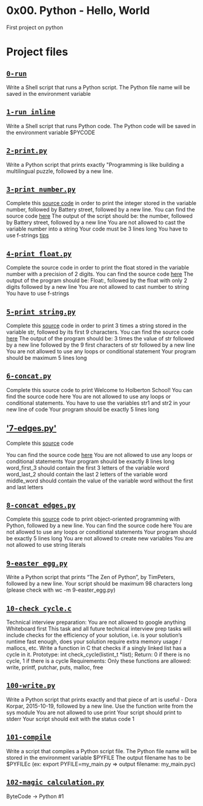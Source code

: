 # 0x00. Python - Hello, World
First project on python

# Project files


## [`0-run`](0-run)
Write a Shell script that runs a Python script.
The Python file name will be saved in the environment variable 

## [`1-run_inline`](1-run_inline)
Write a Shell script that runs Python code. 
The Python code will be saved in the environment variable $PYCODE

## [`2-print.py`](2-print.py)
Write a Python script that prints exactly "Programming is like building a multilingual puzzle, followed by a new line.

## [`3-print_number.py`](3-print_number.py)
Complete this [source code](https://github.com/holbertonschool/0x00.py/blob/master/3-print_number.py) in order to print the integer stored in the variable number, followed by Battery street, followed by a new line.
 You can find the source code [here](https://github.com/holbertonschool/0x00.py/blob/master/3-print_number.py)
 The output of the script should be:
 the number, followed by Battery street,
 followed by a new line
 You are not allowed to cast the variable number into a string
 Your code must be 3 lines long
 You have to use f-strings [tips](https://alx-intranet.hbtn.io/rltoken/Ju0J8BxkuPX5yKZctyKfsQ)

## [`4-print_float.py`](4-print_float.py)
Complete the source code in order to print the float stored in the variable number with a precision of 2 digits.
 You can find the source code [here](https://github.com/holbertonschool/0x00.py/blob/master/4-print_float.py)
 The output of the program should be:
 Float:, followed by the float with only 2 digits
 followed by a new line
 You are not allowed to cast number to string
 You have to use f-strings

## [`5-print_string.py`](5-print_string.py)
Complete this [source](https://github.com/holbertonschool/0x00.py/blob/master/5-print_string.py) code in order to print 3 times a string stored in the variable str, followed by its first 9 characters.
 You can find the source code [here](https://github.com/holbertonschool/0x00.py/blob/master/5-print_string.py)
 The output of the program should be:
 3 times the value of str
 followed by a new line
 followed by the 9 first characters of str
 followed by a new line
 You are not allowed to use any loops or conditional statement
 Your program should be maximum 5 lines long


## [`6-concat.py`](6-concat.py)
Complete this source code to print Welcome to Holberton School!
 You can find the source code here
 You are not allowed to use any loops or conditional statements.
 You have to use the variables str1 and str2 in your new line of code
 Your program should be exactly 5 lines long

## ['7-edges.py'](7-edges.py)
 Complete this [source](https://github.com/holbertonschool/0x00.py/blob/master/7-edges.py) code

You can find the source code [here](https://github.com/holbertonschool/0x00.py/blob/master/7-edges.py)
You are not allowed to use any loops or conditional statements
Your program should be exactly 8 lines long
word_first_3 should contain the first 3 letters of the variable word
word_last_2 should contain the last 2 letters of the variable word
middle_word should contain the value of the variable word without the first and last letters

## [`8-concat_edges.py`](8-concat_edges.py)
Complete this [source](https://github.com/holbertonschool/0x00.py/blob/master/8-concat_edges.py) code to print object-oriented programming with Python, followed by a new line.
 You can find the source code here
 You are not allowed to use any loops or conditional statements
 Your program should be exactly 5 lines long
 You are not allowed to create new variables
 You are not allowed to use string literals


## [`9-easter_egg.py`](9-easter_egg.py)
Write a Python script that prints “The Zen of Python”, by TimPeters, followed by a new line.
 Your script should be maximum 98 characters long (please check with wc -m 9-easter_egg.py)

## [`10-check_cycle.c`](10-check_cycle.c)
Technical interview preparation:
 You are not allowed to google anything
 Whiteboard first
 This task and all future technical interview prep tasks will include checks for the efficiency of your solution,
 i.e. is your solution’s runtime fast enough, does your solution require extra memory usage / mallocs, etc.
 Write a function in C that checks if a singly linked list has a cycle in it.
 Prototype: int check_cycle(listint_t *list);
 Return: 0 if there is no cycle, 1 if there is a cycle
 Requirements:
 Only these functions are allowed: write, printf, putchar, puts, malloc, free

## [`100-write.py`](100-write.py)
Write a Python script that prints exactly and that piece of art is useful - Dora Korpar, 2015-10-19, followed by a new line.
 Use the function write from the sys module
 You are not allowed to use print
 Your script should print to stderr
 Your script should exit with the status code 1

## [`101-compile`](101-compile)
Write a script that compiles a Python script file.
 The Python file name will be stored in the environment variable $PYFILE
 The output filename has to be $PYFILEc (ex: export PYFILE=my_main.py => output filename: my_main.pyc)

## [`102-magic_calculation.py`](102-magic_calculation.py)
ByteCode -> Python #1
